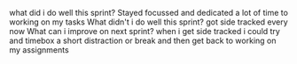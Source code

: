 what did i do well this sprint?
Stayed focussed and dedicated a lot of time to working on my tasks
What didn't i do well this sprint?
got side tracked every now 
What can i improve on next sprint?
when i get side tracked i could try and timebox a short distraction or break and then get back to working on my assignments